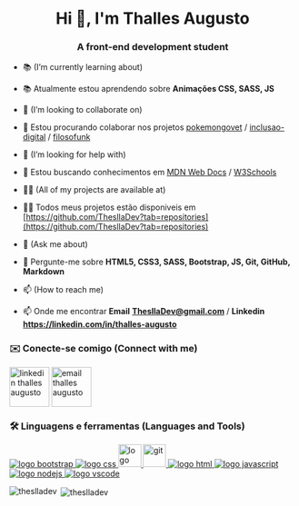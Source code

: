 <h1 align="center">Hi 👋, I'm Thalles Augusto</h1>
<h3 align="center">A front-end development student</h3>

- 📚 (I’m currently learning about)
- 📚 Atualmente estou aprendendo sobre **Animações CSS, SASS, JS**

- 🤝 (I’m looking to collaborate on)
- 🤝 Estou procurando colaborar nos projetos [pokemongovet](https://pokemongovet.github.io/) / [inclusao-digital](https://etica.ai/) / [filosofunk](http://filosofunk.com.br/)

- 📜 (I’m looking for help with)
- 📜 Estou buscando conhecimentos em [MDN Web Docs](https://developer.mozilla.org/pt-BR/) / [W3Schools](https://www.w3schools.com/)

- 👨‍💻 (All of my projects are available at)
- 👨‍💻 Todos meus projetos estão disponiveis em [https://github.com/ThesllaDev?tab=repositories](https://github.com/ThesllaDev?tab=repositories)

- 💬 (Ask me about)
- 💬 Pergunte-me sobre **HTML5, CSS3, SASS, Bootstrap, JS, Git, GitHub, Markdown**

- 📫 (How to reach me)
- 📫 Onde me encontrar **Email** **ThesllaDev@gmail.com** / **Linkedin** **https://linkedin.com/in/thalles-augusto**

<h3 align="left">✉️ Conecte-se comigo  (Connect with me)</h3>
<p align="left">
<a href="https://linkedin.com/in/thalles-augusto" target="blank"><img align="center" src="https://img.icons8.com/clouds/100/000000/linkedin.png" alt="linkedin thalles augusto" height="70" width="70" /></a> <a href="mailto:theslladev@gmail.com" target="_blank"><img src="https://img.icons8.com/clouds/100/000000/email.png" alt="email thalles augusto" align="center" height="70" width="70" /></a>
</p>

<h3 align="left"> 🛠 Linguagens e ferramentas  (Languages and Tools)</h3>
<p align="left"> <a href="https://getbootstrap.com" target="_blank"> <img src="https://img.icons8.com/color/48/000000/bootstrap.png" alt="logo bootstrap" /> </a> <a href="https://www.w3schools.com/css/" target="_blank"> <img src="https://img.icons8.com/color/48/000000/css3.png" alt="logo css" /> </a> <a href="https://www.figma.com/" target="_blank"> <img src="https://www.vectorlogo.zone/logos/figma/figma-icon.svg" alt="logo figma" width="40" height="40"/> </a> <a href="https://git-scm.com/" target="_blank"> <img src="https://www.vectorlogo.zone/logos/git-scm/git-scm-icon.svg" alt="git" width="40" height="40"/> </a> <a href="https://www.w3.org/html/" target="_blank"> <img src="https://img.icons8.com/color/48/000000/html-5.png" alt="logo html" /> </a> <a href="https://developer.mozilla.org/en-US/docs/Web/JavaScript" target="_blank"> <img src="https://img.icons8.com/color/48/000000/javascript-logo-1.png" alt="logo javascript" /> </a> </a> <a href="https://nodejs.org/en/" target="_blank"> <img src="https://img.icons8.com/color/48/000000/nodejs.png" alt="logo nodejs" /> <a href="https://code.visualstudio.com/" target="_blank"> <img src="https://img.icons8.com/fluent/48/000000/visual-studio-code-2019.png" alt="logo vscode" />  </a> </p>

<p><img align="left" src="https://github-readme-stats.vercel.app/api/top-langs?username=theslladev&show_icons=true&locale=en&layout=compact" alt="theslladev" /></p>

<p>&nbsp;<img align="center" src="https://github-readme-stats.vercel.app/api?username=theslladev&show_icons=true&locale=en" alt="theslladev" /></p>
